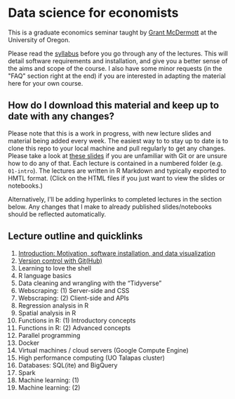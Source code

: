 # Data science for economists

This is a graduate economics seminar taught by [Grant McDermott](http://grantmcdermott.com) at the University of Oregon. 

Please read the [syllabus](https://github.com/uo-ec607/syllabus/blob/master/syllabus.pdf) before you go through any of the lectures. This will detail software requirements and installation, and give you a better sense of the aims and scope of the course. I also have some minor requests (in the "FAQ" section right at the end) if you are interested in adapting the material here for your own course.

## How do I download this material and keep up to date with any changes?

Please note that this is a work in progress, with new lecture slides and material being added every week. The easiest way to to stay up to date is to clone this repo to your local machine and pull regularly to get any changes. Please take a look at [these slides](https://raw.githack.com/uo-ec607/lectures/master/02-git/02-Git.html) if you are unfamiliar with Git or are unsure how to do any of that. Each lecture is contained in a numbered folder (e.g. `01-intro`). The lectures are written in R Markdown and typically exported to HMTL format. (Click on the HTML files if you just want to view the slides or notebooks.)

Alternatively, I'll be adding hyperlinks to completed lectures in the section below. Any changes that I make to already published slides/notebooks should be reflected automatically.

## Lecture outline and quicklinks

1. [Introduction: Motivation, software installation, and data visualization](https://raw.githack.com/uo-ec607/lectures/master/01-intro/01-Intro.html)
2. [Version control with Git(Hub)](https://raw.githack.com/uo-ec607/lectures/master/02-git/02-Git.html)
3. Learning to love the shell
4. R language basics
5. Data cleaning and wrangling with the “Tidyverse”
6. Webscraping: (1) Server-side and CSS
7. Webscraping: (2) Client-side and APIs
8. Regression analysis in R
9. Spatial analysis in R
10. Functions in R: (1) Introductory concepts
11. Functions in R: (2) Advanced concepts
12. Parallel programming
13. Docker
14. Virtual machines / cloud servers (Google Compute Engine)
15. High performance computing (UO Talapas cluster)
16. Databases: SQL(ite) and BigQuery
17. Spark
18. Machine learning: (1)
19. Machine learning: (2)
